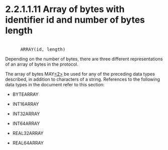 <html dir="LTR" xmlns:mshelp="http://msdn.microsoft.com/mshelp" xmlns:ddue="http://ddue.schemas.microsoft.com/authoring/2003/5" xmlns:xlink="http://www.w3.org/1999/xlink" xmlns:tool="http://www.microsoft.com/tooltip">
    <head>
        <meta http-equiv="Content-Type" content="text/html; CHARSET=utf-8"></meta>
        <meta name="save" content="history"></meta>
        <title>2.2.1.1.11 Array of bytes with identifier id and number of bytes length</title>
        <xml>
            <mshelp:toctitle title="2.2.1.1.11 Array of bytes with identifier id and number of bytes length"></mshelp:toctitle>
            <mshelp:rltitle title="[MS-SSAS8]: Array of bytes with identifier id and number of bytes length"></mshelp:rltitle>
            <mshelp:keyword index="A" term="b7ecd364-e477-4296-b596-68d8ebf27187"></mshelp:keyword>
            <mshelp:attr name="DCSext.ContentType" value="open specification"></mshelp:attr>
            <mshelp:attr name="AssetID" value="b7ecd364-e477-4296-b596-68d8ebf27187"></mshelp:attr>
            <mshelp:attr name="TopicType" value="kbRef"></mshelp:attr>
            <mshelp:attr name="DCSext.Title" value="[MS-SSAS8]: Array of bytes with identifier id and number of bytes length" />
        </xml>
    </head>
    <body>
        <div id="header">
            <h1 class="heading">2.2.1.1.11 Array of bytes with identifier id and number of bytes length</h1>
        </div>
        <div id="mainSection">
            <div id="mainBody">
                <div id="allHistory" class="saveHistory"></div>
                <div id="sectionSection0" class="section" name="collapseableSection">
                    

<dl>
<dd>
<div><pre>  
 ARRAY(id, length)
</pre></div>
</dd></dl>

<p>Depending on the number of bytes, there are three different
representations of an array of bytes in the protocol.</p>

<p>The array of bytes MAY<a id="Appendix_A_Target_2"></a><a href="05c9e5c4-4566-418c-a56e-69fca8d73f4b.html#Appendix_A_2" aria-label="Product behavior note 2">&lt;2&gt;</a> be used for
any of the preceding data types described, in addition to characters of a
string. References to the following data types in the document refer to this
section:</p>

<ul><li><p><span><span> 
</span></span>BYTEARRAY</p>

</li><li><p><span><span> 
</span></span>INT16ARRAY</p>

</li><li><p><span><span> 
</span></span>INT32ARRAY</p>

</li><li><p><span><span> 
</span></span>INT64ARRAY</p>

</li><li><p><span><span> 
</span></span>REAL32ARRAY</p>

</li><li><p><span><span> 
</span></span>REAL64ARRAY</p>

</li></ul>
                </div>
            </div>
        </div>
    </body>
</html>